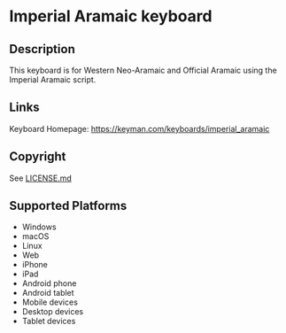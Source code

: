 Imperial Aramaic keyboard
==============

Description
-----------
This keyboard is for Western Neo-Aramaic and Official Aramaic using the Imperial Aramaic script.

Links
-----
Keyboard Homepage: https://keyman.com/keyboards/imperial_aramaic

Copyright
---------
See [LICENSE.md](LICENSE.md)

Supported Platforms
-------------------
 * Windows
 * macOS
 * Linux
 * Web
 * iPhone
 * iPad
 * Android phone
 * Android tablet
 * Mobile devices
 * Desktop devices
 * Tablet devices

